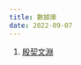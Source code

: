 ```yaml
---
title: 數據庫
date: 2022-09-07
---
```


1. [殷契文淵](http://jgw.aynu.edu.cn/ajaxpage/home2.0/index.html?ReturnUrl=%2fHome)